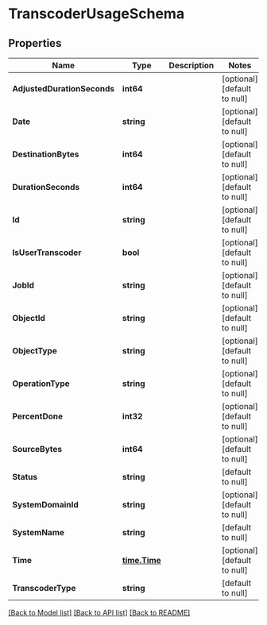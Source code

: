 # TranscoderUsageSchema

## Properties
Name | Type | Description | Notes
------------ | ------------- | ------------- | -------------
**AdjustedDurationSeconds** | **int64** |  | [optional] [default to null]
**Date** | **string** |  | [optional] [default to null]
**DestinationBytes** | **int64** |  | [optional] [default to null]
**DurationSeconds** | **int64** |  | [optional] [default to null]
**Id** | **string** |  | [optional] [default to null]
**IsUserTranscoder** | **bool** |  | [optional] [default to null]
**JobId** | **string** |  | [optional] [default to null]
**ObjectId** | **string** |  | [optional] [default to null]
**ObjectType** | **string** |  | [optional] [default to null]
**OperationType** | **string** |  | [optional] [default to null]
**PercentDone** | **int32** |  | [optional] [default to null]
**SourceBytes** | **int64** |  | [optional] [default to null]
**Status** | **string** |  | [default to null]
**SystemDomainId** | **string** |  | [optional] [default to null]
**SystemName** | **string** |  | [default to null]
**Time** | [**time.Time**](time.Time.md) |  | [optional] [default to null]
**TranscoderType** | **string** |  | [default to null]

[[Back to Model list]](../README.md#documentation-for-models) [[Back to API list]](../README.md#documentation-for-api-endpoints) [[Back to README]](../README.md)


